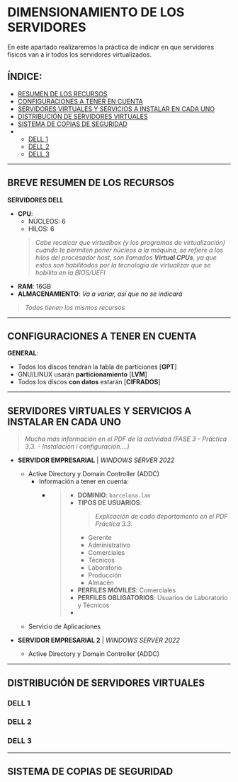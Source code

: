 # DIMENSIONAMIENTO DE LOS SERVIDORES

En este apartado realizaremos la práctica de indicar en que servidores físicos van a ir todos los servidores virtualizados.

## ÍNDICE:
- [RESUMEN DE LOS RECURSOS](#breve-resumen-de-los-recursos)
- [CONFIGURACIONES A TENER EN CUENTA](#configuraciones-a-tener-en-cuenta)
- [SERVIDORES VIRTUALES Y SERVICIOS A INSTALAR EN CADA UNO](#servidores-virtuales-y-servicios-a-instalar-en-cada-uno)
- [DISTRIBUCIÓN DE SERVIDORES VIRTUALES](#distribución-de-servidores-virtuales)
- [SISTEMA DE COPIAS DE SEGURIDAD](#sistema-de-copias-de-seguridad)
- 
  - [DELL 1](#dell-1)
  - [DELL 2](#dell-2)
  - [DELL 3](#dell-3)

---

## BREVE RESUMEN DE LOS RECURSOS

**SERVIDORES DELL**

- **CPU**: 
  - NÚCLEOS: 6
  - HILOS: 6
  > _Cabe recalcar que virtualbox (y los programas de virtualización) cuando te permiten poner núcleos a la máquina, se refiere a los hilos del procesador host, son llamados **Virtual CPUs**, ya que estos son habilitados por la tecnología de virtualizar que se habilita en la BIOS/UEFI_
- **RAM**: 16GB
- **ALMACENAMIENTO**: _Va a variar, así que no se indicará_

> _Todos tienen los mismos recursos_

---

## CONFIGURACIONES A TENER EN CUENTA

**GENERAL**:
- Todos los discos tendrán la tabla de particiones [**GPT**]
- GNU/LINUX usarán **particionamiento** [**LVM**]
- Todos los discos **con datos** estarán [**CIFRADOS**]

---

## SERVIDORES VIRTUALES Y SERVICIOS A INSTALAR EN CADA UNO

> _Mucha más información en el PDF de la actividad (FASE 3 - Práctica 3.3. - Instalación i configuración....)_

- **SERVIDOR EMPRESARIAL** | _WINDOWS SERVER 2022_
  - Active Directory y Domain Controller (ADDC)
    - Información a tener en cuenta:
      - > - **DOMINIO**: `barcelona.lan`
        > - **TIPOS DE USUARIOS**:
        >     > _Explicación de cada departamento en el PDF Práctica 3.3._
        >   - Gerente
        >   - Administrativo
        >   - Comerciales
        >   - Técnicos
        >   - Laboratorio
        >   - Producción
        >   - Almacén
        > - **PERFILES MÓVILES**: Comerciales
        > - **PERFILES OBLIGATORIOS**: Usuarios de Laboratorio y Técnicos
        > - 
  - Servicio de Aplicaciones

- **SERVIDOR EMPRESARIAL 2** | _WINDOWS SERVER 2022_
  - Active Directory y Domain Controller (ADDC)

---

## DISTRIBUCIÓN DE SERVIDORES VIRTUALES

<!-- 
RECORDAR INDICAR LO SIGUIENTE EN ESTE APARTADO: 
- recursos que va a consumir cada máquina virtual (cores virtuales, ram, calidad gráfica, UEFI, discos habilitados [hard disk, network, optical, etc])
- Indicar el SISTEMA OPERATIVO DEL HOST donde irá virtualbox instalado
-->

### DELL 1

### DELL 2

### DELL 3

---

## SISTEMA DE COPIAS DE SEGURIDAD
